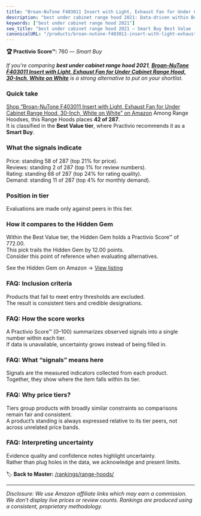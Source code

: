 ```yaml
---
title: "Broan-NuTone F403011 Insert with Light, Exhaust Fan for Under Cabinet Range Hood, 30-Inch, White on White"
description: "best under cabinet range hood 2021: Data-driven within Best Value ranking using the Practivio Score™. Positioned by quality, value, demand, findability, moment…"
keywords: ["best under cabinet range hood 2021"]
seo_title: "best under cabinet range hood 2021 — Smart Buy Best Value (2025)"
canonicalURL: "/products/broan-nutone-f403011-insert-with-light-exhaust-fan-for-under-cabinet-range-hood-30-inch-white-on-white-B000AMGV92/"
---
```


**🏆 Practivio Score™:** 760 — _Smart Buy_


*If you're comparing **best under cabinet range hood 2021**, **[Broan-NuTone F403011 Insert with Light, Exhaust Fan for Under Cabinet Range Hood, 30-Inch, White on White](https://www.amazon.com/dp/B000AMGV92?tag=practivio-20)** is a strong alternative to put on your shortlist.*
### Quick take
[Shop “Broan-NuTone F403011 Insert with Light, Exhaust Fan for Under Cabinet Range Hood, 30-Inch, White on White” on Amazon](https://www.amazon.com/dp/B000AMGV92?tag=practivio-20)
Among Range Hoodses, this Range Hoods places **42 of 287**.  
It is classified in the **Best Value tier**, where Practivio recommends it as a **Smart Buy**.

### What the signals indicate
Price: standing 58 of 287 (top 21% for price).  
Reviews: standing 2 of 287 (top 1% for review numbers).  
Rating: standing 68 of 287 (top 24% for rating quality).  
Demand: standing 11 of 287 (top 4% for monthly demand).

### Position in tier
Evaluations are made only against peers in this tier.

### How it compares to the Hidden Gem
Within the Best Value tier, the Hidden Gem holds a Practivio Score™ of 772.00.  
This pick trails the Hidden Gem by 12.00 points.  
Consider this point of reference when evaluating alternatives.  

See the Hidden Gem on Amazon → [View listing](https://www.amazon.com/dp/B077BPDF8S?tag=practivio-20)

### FAQ: Inclusion criteria
Products that fail to meet entry thresholds are excluded.  
The result is consistent tiers and credible designations.

### FAQ: How the score works
A Practivio Score™ (0–100) summarizes observed signals into a single number within each tier.  
If data is unavailable, uncertainty grows instead of being filled in.

### FAQ: What “signals” means here
Signals are the measured indicators collected from each product.  
Together, they show where the item falls within its tier.

### FAQ: Why price tiers?
Tiers group products with broadly similar constraints so comparisons remain fair and consistent.  
A product’s standing is always expressed relative to its tier peers, not across unrelated price bands.

### FAQ: Interpreting uncertainty
Evidence quality and confidence notes highlight uncertainty.  
Rather than plug holes in the data, we acknowledge and present limits.


🏷️ **Back to Master:** [/rankings/range-hoods/](/rankings/range-hoods/)

---
_Disclosure: We use Amazon affiliate links which may earn a commission. We don’t display live prices or review counts. Rankings are produced using a consistent, proprietary methodology._
